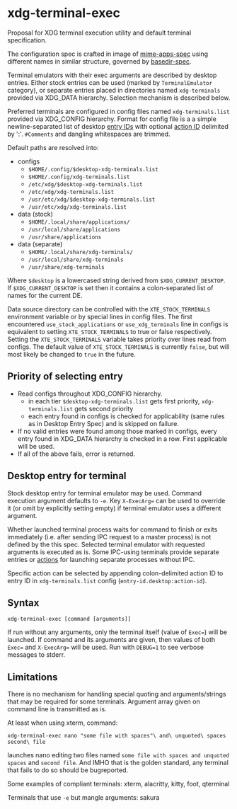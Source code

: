 # xdg-terminal-exec

Proposal for XDG terminal execution utility and default terminal specification.

The configuration spec is crafted in image of [mime-apps-spec](https://specifications.freedesktop.org/mime-apps-spec/latest/ar01s02.html) using different names in similar structure, governed by [basedir-spec](https://standards.freedesktop.org/basedir-spec/basedir-spec-latest.html).

Terminal emulators with their exec arguments are described by desktop entries.
Either stock entries can be used (marked by `TerminalEmulator` category),
or separate entries placed in directories named `xdg-terminals` provided via XDG_DATA hierarchy. Selection mechanism is described below.

Preferred terminals are configured in config files named `xdg-terminals.list` provided via XDG_CONFIG hierarchy.
Format for config file is a a simple newline-separated list of desktop [entry IDs](https://specifications.freedesktop.org/desktop-entry-spec/latest/ar01s02.html#desktop-file-id)
with optional [action ID](https://specifications.freedesktop.org/desktop-entry-spec/latest/ar01s11.html) delimited by ':'.
`#Comments` and dangling whitespaces are trimmed.

Default paths are resolved into:

- configs
  - `$HOME/.config/$desktop-xdg-terminals.list`
  - `$HOME/.config/xdg-terminals.list`
  - `/etc/xdg/$desktop-xdg-terminals.list`
  - `/etc/xdg/xdg-terminals.list`
  - `/usr/etc/xdg/$desktop-xdg-terminals.list`
  - `/usr/etc/xdg/xdg-terminals.list`
- data (stock)
  - `$HOME/.local/share/applications/`
  - `/usr/local/share/applications`
  - `/usr/share/applications`
- data (separate)
  - `$HOME/.local/share/xdg-terminals/`
  - `/usr/local/share/xdg-terminals`
  - `/usr/share/xdg-terminals`

Where `$desktop` is a lowercased string derived from `$XDG_CURRENT_DESKTOP`.
If `$XDG_CURRENT_DESKTOP` is set then it contains a colon-separated list of names for the current DE.

Data source directory can be controlled with the `XTE_STOCK_TERMINALS` environment variable or by special lines in config files.
The first encountered `use_stock_applications` or `use_xdg_terminals` line in configs is equivalent to setting `XTE_STOCK_TERMINALS` to true or false respectively.
Setting the `XTE_STOCK_TERMINALS` variable takes priority over lines read from configs.
The default value of `XTE_STOCK_TERMINALS` is currently `false`, but will most likely be changed to `true` in the future.

## Priority of selecting entry

  - Read configs throughout XDG_CONFIG hierarchy.
    - in each tier `$desktop-xdg-terminals.list` gets first priority, `xdg-terminals.list` gets second priority
    - each entry found in configs is checked for applicability (same rules as in Desktop Entry Spec) and is skipped on failure.
  - If no valid entries were found among those marked in configs, every entry found in XDG_DATA hierarchy is checked in a row. First applicable will be used.
  - If all of the above fails, error is returned.

## Desktop entry for terminal

Stock desktop entry for terminal emulator may be used. Command execution argument defaults to `-e`.
Key `X-ExecArg=` can be used to override it (or omit by explicitly setting empty) if terminal emulator uses a different argument.

Whether launched terminal process waits for command to finish or exits immediately (i.e. after sending IPC request to a master process)
is not defined by the this spec. Selected terminal emulator with requested arguments is executed as is.
Some IPC-using terminals provide separate entries or [actions](https://specifications.freedesktop.org/desktop-entry-spec/latest/ar01s11.html) for launching separate processes without IPC.

Specific action can be selected by appending colon-delimited action ID to entry ID in `xdg-terminals.list` config
(`entry-id.desktop:action-id`).

## Syntax

```
xdg-terminal-exec [command [arguments]]
```
If run without any arguments, only the terminal itself (value of `Exec=`) will be launched.
If command and its arguments are given, then values of both `Exec=` and `X-ExecArg=` will be used.
Run with `DEBUG=1` to see verbose messages to stderr.

## Limitations

There is no mechanism for handling special quoting and arguments/strings that may be required for some terminals.
Argument array given on command line is transmitted as is.

At least when using xterm, command:
```
xdg-terminal-exec nano "some file with spaces"\ and\ unquoted\ spaces second\ file
```
launches nano editing two files named `some file with spaces and unquoted spaces` and `second file`.
And IMHO that is the golden standard, any terminal that fails to do so should be bugreported.

Some examples of compliant terminals: xterm, alacritty, kitty, foot, qterminal

Terminals that use `-e` but mangle arguments: sakura
